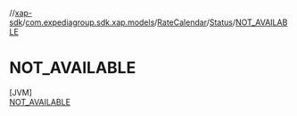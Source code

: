 //[xap-sdk](../../../../../index.md)/[com.expediagroup.sdk.xap.models](../../../index.md)/[RateCalendar](../../index.md)/[Status](../index.md)/[NOT_AVAILABLE](index.md)

# NOT_AVAILABLE

[JVM]\
[NOT_AVAILABLE](index.md)
